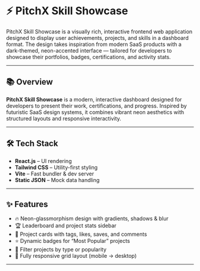 # ⚡ PitchX Skill Showcase

PitchX Skill Showcase is a visually rich, interactive frontend web application designed to display user achievements, projects, and skills in a dashboard format. The design takes inspiration from modern SaaS products with a dark-themed, neon-accented interface — tailored for developers to showcase their portfolios, badges, certifications, and activity stats.

---

## 📚 Overview

**PitchX Skill Showcase** is a modern, interactive dashboard designed for developers to present their work, certifications, and progress. Inspired by futuristic SaaS design systems, it combines vibrant neon aesthetics with structured layouts and responsive interactivity.

---

## 🛠 Tech Stack

- **React.js** – UI rendering  
- **Tailwind CSS** – Utility-first styling  
- **Vite** – Fast bundler & dev server  
- **Static JSON** – Mock data handling  

---

## ✨ Features

- 🔥 Neon-glassmorphism design with gradients, shadows & blur  
- 🏆 Leaderboard and project stats sidebar  
- 📂 Project cards with tags, likes, saves, and comments  
- ⭐ Dynamic badges for “Most Popular” projects  
- 🎯 Filter projects by type or popularity  
- 📱 Fully responsive grid layout (mobile → desktop)  

---



